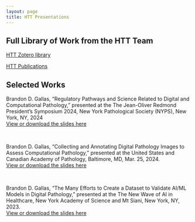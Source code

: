 ```yaml
---
layout: page
title: HTT Presentations
---
```


## Full Library of Work from the HTT Team

[HTT Zotero library](https://www.zotero.org/groups/4384613/eedap_studies_presentations_publications_and_studies/library)
<br/>

[HTT Publications](./publications.md)


## Selected Works

Brandon D. Gallas, “Regulatory Pathways and Science Related to Digital and Computational Pathology,” presented at the The Jean-Oliver Redmond President’s Symposium 2024, New York Pathological Society (NYPS), New York, NY, 2024  
[View or download the slides here](./zotero-pdfs/Gallas-NYPS-2024.pdf)  

<br/>                           

Brandon D. Gallas, “Collecting and Annotating Digital Pathology Images to Assess Computational Pathology,” presented at the United States and Canadian Academy of Pathology, Baltimore, MD, Mar. 25, 2024.  
[View or download the slides here](./zotero-pdfs/Gallas-USCAP-2024.pdf)  

<br/>

Brandon D. Gallas, “The Many Efforts to Create a Dataset to Validate AI/ML Models in Digital Pathology,” presented at the The New Wave of AI in Healthcare, New York Academy of Science and Mt Siani, New York, NY, 2023.  
[View or download the slides here](./zotero-pdfs/Gallas-NYAS-2023.pdf)  



